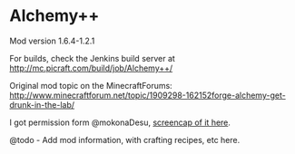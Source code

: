 Alchemy++
==================

Mod version 1.6.4-1.2.1

For builds, check the Jenkins build server at http://mc.picraft.com/build/job/Alchemy++/

Original mod topic on the MinecraftForums: http://www.minecraftforum.net/topic/1909298-162152forge-alchemy-get-drunk-in-the-lab/

I got permission form @mokonaDesu, <a href="https://github.com/jakimfett/AlchemyPlusPlusMod/blob/master/alchemypluspluspermission.png">screencap of it here</a>.

@todo - Add mod information, with crafting recipes, etc here.
